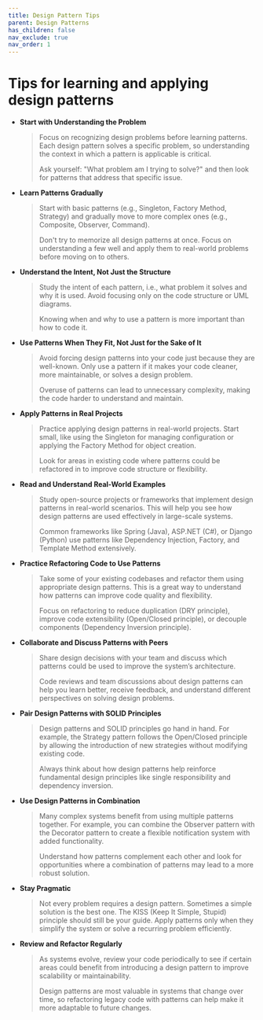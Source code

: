 ```yaml
---
title: Design Pattern Tips
parent: Design Patterns
has_children: false
nav_exclude: true
nav_order: 1
---
```


# Tips for learning and applying design patterns

* **Start with Understanding the Problem**

    > Focus on recognizing design problems before learning patterns. Each design pattern solves a 
    > specific problem, so understanding the context in which a pattern is applicable is critical.
    > 
    > Ask yourself: "What problem am I trying to solve?" and then look for patterns that address 
    > that specific issue.

* **Learn Patterns Gradually**

    > Start with basic patterns (e.g., Singleton, Factory Method, Strategy) and gradually move to 
    > more complex ones (e.g., Composite, Observer, Command).
    > 
    > Don't try to memorize all design patterns at once. Focus on understanding a few well and 
    > apply them to real-world problems before moving on to others.

* **Understand the Intent, Not Just the Structure**

    > Study the intent of each pattern, i.e., what problem it solves and why it is used. Avoid 
    > focusing only on the code structure or UML diagrams.
    > 
    > Knowing when and why to use a pattern is more important than how to code it.

* **Use Patterns When They Fit, Not Just for the Sake of It**

    > Avoid forcing design patterns into your code just because they are well-known. Only use a 
    > pattern if it makes your code cleaner, more maintainable, or solves a design problem.
    > 
    > Overuse of patterns can lead to unnecessary complexity, making the code harder to understand 
    > and maintain.

* **Apply Patterns in Real Projects**

    > Practice applying design patterns in real-world projects. Start small, like using the Singleton 
    > for managing configuration or applying the Factory Method for object creation.
    > 
    > Look for areas in existing code where patterns could be refactored in to improve code structure 
    > or flexibility.

* **Read and Understand Real-World Examples**

    > Study open-source projects or frameworks that implement design patterns in real-world scenarios. 
    > This will help you see how design patterns are used effectively in large-scale systems.
    > 
    > Common frameworks like Spring (Java), ASP.NET (C#), or Django (Python) use patterns like 
    > Dependency Injection, Factory, and Template Method extensively.

* **Practice Refactoring Code to Use Patterns**

    > Take some of your existing codebases and refactor them using appropriate design patterns. 
    > This is a great way to understand how patterns can improve code quality and flexibility.
    > 
    > Focus on refactoring to reduce duplication (DRY principle), improve code extensibility 
    > (Open/Closed principle), or decouple components (Dependency Inversion principle).

* **Collaborate and Discuss Patterns with Peers**

    > Share design decisions with your team and discuss which patterns could be used to improve the 
    > system’s architecture.
    > 
    > Code reviews and team discussions about design patterns can help you learn better, receive 
    > feedback, and understand different perspectives on solving design problems.

* **Pair Design Patterns with SOLID Principles**

    > Design patterns and SOLID principles go hand in hand. For example, the Strategy pattern follows 
    > the Open/Closed principle by allowing the introduction of new strategies without modifying 
    > existing code.
    > 
    > Always think about how design patterns help reinforce fundamental design principles like single 
    > responsibility and dependency inversion.

* **Use Design Patterns in Combination**

    > Many complex systems benefit from using multiple patterns together. For example, you can 
    > combine the Observer pattern with the Decorator pattern to create a flexible notification 
    > system with added functionality.
    > 
    > Understand how patterns complement each other and look for opportunities where a combination 
    > of patterns may lead to a more robust solution.

* **Stay Pragmatic**

    > Not every problem requires a design pattern. Sometimes a simple solution is the best one. The 
    > KISS (Keep It Simple, Stupid) principle should still be your guide. Apply patterns only when 
    > they simplify the system or solve a recurring problem efficiently.

* **Review and Refactor Regularly**

    > As systems evolve, review your code periodically to see if certain areas could benefit from 
    > introducing a design pattern to improve scalability or maintainability.
    > 
    > Design patterns are most valuable in systems that change over time, so refactoring legacy code 
    > with patterns can help make it more adaptable to future changes.
